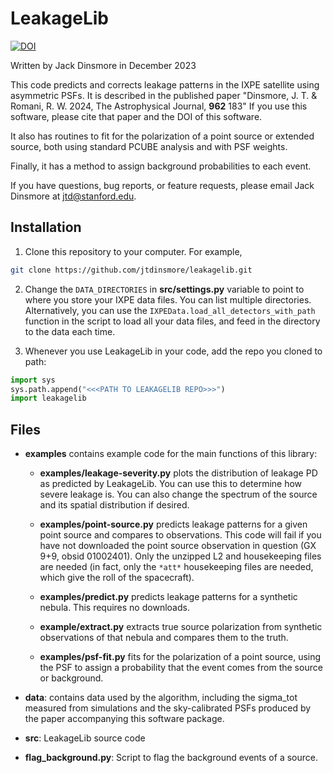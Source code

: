 # LeakageLib

[![DOI](https://zenodo.org/badge/721341641.svg)](https://zenodo.org/doi/10.5281/zenodo.10483297)

Written by Jack Dinsmore in December 2023

This code predicts and corrects leakage patterns in the IXPE satellite using asymmetric PSFs. It is described in the published paper "Dinsmore, J. T. & Romani, R. W. 2024, The Astrophysical Journal, **962** 183" If you use this software, please cite that paper and the DOI of this software.

It also has routines to fit for the polarization of a point source or extended source, both using standard PCUBE analysis and with PSF weights.

Finally, it has a method to assign background probabilities to each event.

If you have questions, bug reports, or feature requests, please email Jack Dinsmore at jtd@stanford.edu.

## Installation
1. Clone this repository to your computer. For example,
```sh
git clone https://github.com/jtdinsmore/leakagelib.git
```
2. Change the `DATA_DIRECTORIES` in **src/settings.py** variable to point to where you store your IXPE data files. You can list multiple directories. Alternatively, you can use the `IXPEData.load_all_detectors_with_path` function in the script to load all your data files, and feed in the directory to the data each time.

3. Whenever you use LeakageLib in your code, add the repo you cloned to path:
```Python
import sys
sys.path.append("<<<PATH TO LEAKAGELIB REPO>>>")
import leakagelib
```

## Files

- **examples** contains example code for the main functions of this library:
    - **examples/leakage-severity.py** plots the distribution of leakage PD as predicted by LeakageLib. You can use this to determine how severe leakage is. You can also change the spectrum of the source and its spatial distribution if desired.

    - **examples/point-source.py** predicts leakage patterns for a given point source and compares to observations. This code will fail if you have not downloaded the point source observation in question (GX 9+9, obsid 01002401). Only the unzipped L2 and housekeeping files are needed (in fact, only the `*att*` housekeeping files are needed, which give the roll of the spacecraft).

    - **examples/predict.py** predicts leakage patterns for a synthetic nebula. This requires no downloads.

    - **example/extract.py** extracts true source polarization from synthetic observations of that nebula and compares them to the truth.

    - **examples/psf-fit.py** fits for the polarization of a point source, using the PSF to assign a probability that the event comes from the source or background.

- **data**: contains data used by the algorithm, including the sigma_tot measured from simulations and the sky-calibrated PSFs produced by the paper accompanying this software package.

- **src**: LeakageLib source code

- **flag_background.py**: Script to flag the background events of a source.